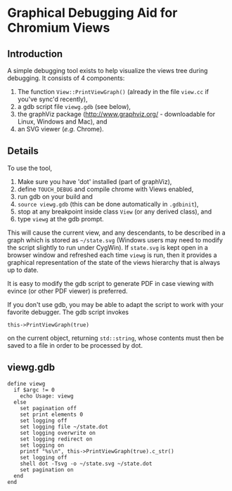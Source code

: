 # Graphical Debugging Aid for Chromium Views

## Introduction

A simple debugging tool exists to help visualize the views tree during
debugging. It consists of 4 components:

1.  The function `View::PrintViewGraph()` (already in the file `view.cc` if
    you've sync'd recently),
1.  a gdb script file `viewg.gdb` (see below),
1.  the graphViz package (http://www.graphviz.org/ - downloadable for Linux,
    Windows and Mac), and
1.  an SVG viewer (_e.g._ Chrome).

## Details

To use the tool,

1.  Make sure you have 'dot' installed (part of graphViz),
1.  define `TOUCH_DEBUG` and compile chrome with Views enabled,
1.  run gdb on your build and
1.  `source viewg.gdb` (this can be done automatically in `.gdbinit`),
1.  stop at any breakpoint inside class `View` (or any derived class), and
1.  type `viewg` at the gdb prompt.

This will cause the current view, and any descendants, to be described in a
graph which is stored as `~/state.svg` (Windows users may need to modify the
script slightly to run under CygWin). If `state.svg` is kept open in a browser
window and refreshed each time `viewg` is run, then it provides a graphical
representation of the state of the views hierarchy that is always up to date.

It is easy to modify the gdb script to generate PDF in case viewing with evince
(or other PDF viewer) is preferred.

If you don't use gdb, you may be able to adapt the script to work with your
favorite debugger. The gdb script invokes

    this->PrintViewGraph(true)

on the current object, returning `std::string`, whose contents must then be
saved to a file in order to be processed by dot.

## viewg.gdb

```
define viewg
  if $argc != 0
    echo Usage: viewg
  else
    set pagination off
    set print elements 0
    set logging off
    set logging file ~/state.dot
    set logging overwrite on
    set logging redirect on
    set logging on
    printf "%s\n", this->PrintViewGraph(true).c_str()
    set logging off
    shell dot -Tsvg -o ~/state.svg ~/state.dot
    set pagination on
  end
end
```
